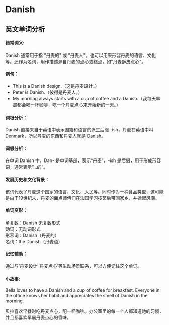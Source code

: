 # Danish

## 英文单词分析

  

#### 错常词义:

  

Danish 通常用于指 "丹麦的" 或 "丹麦人"，也可以用来形容丹麦的语言、文化等。还作为名词，用作描述源自丹麦的点心或糕点，如"丹麦酥皮点心"。

  

#### 例句：

  

*   This is a Danish design.（这是丹麦设计。）
*   Peter is Danish.（彼得是丹麦人。）
*   My morning always starts with a cup of coffee and a Danish.（我每天早晨都会喝一杯咖啡，吃一个丹麦点心来开始新的一天。）

  

#### 词根分析：

  

Danish 直接来自于英语中表示国籍和语言的派生后缀 -ish，丹麦在英语中叫 Denmark，所以丹麦的东西和丹麦人就是 Danish。

  

#### 词缀分析：

  

在单词 Danish 中，Dan- 是单词基部，表示“丹麦”，-ish 是后缀，用于形成形容词，通常表示“…的”。

  

#### 发展历史和文化背景：

  

该词代表了丹麦这个国家的语言、文化、人民等。同时作为一种食品类型，这可能是由于19世纪末，丹麦的面点师傅们在法国学习技艺后带回家乡，并掀起风潮。

  

#### 单词变形：

  

单复数：Danish 无复数形式  
动词：无动词形式  
形容词：Danish（丹麦的）  
名词：the Danish（丹麦语）

  

#### 记忆辅助：

  

通过与‘丹麦设计’‘丹麦点心’等生动场景联系，可以方便记住这个单词。

  

#### 小故事:

  

Bella loves to have a Danish and a cup of coffee for breakfast. Everyone in the office knows her habit and appreciates the smell of Danish in the morning.

  

贝拉喜欢早餐时吃丹麦点心，配一杯咖啡。办公室里的每一个人都知道她的习惯，并且都喜欢早晨丹麦点心的香味。
